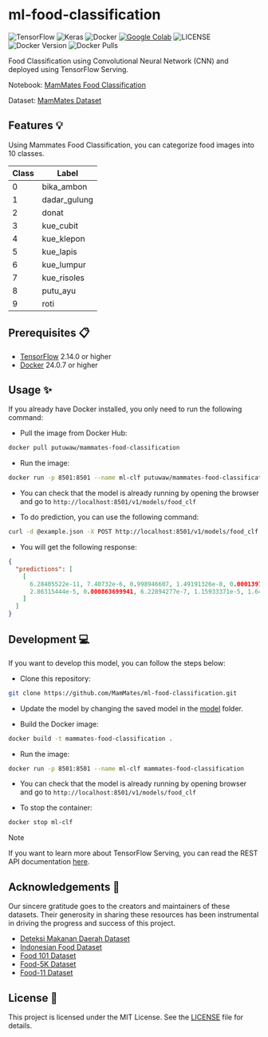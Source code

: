 # ml-food-classification

![TensorFlow](https://img.shields.io/badge/TensorFlow-%23FF6F00.svg?style=for-the-badge&logo=TensorFlow&logoColor=white)
![Keras](https://img.shields.io/badge/Keras-%23D00000.svg?style=for-the-badge&logo=Keras&logoColor=white)
![Docker](https://img.shields.io/badge/docker-%230db7ed.svg?style=for-the-badge&logo=docker&logoColor=white)
[![Google Colab](https://img.shields.io/badge/open_in_colab-blue?style=for-the-badge&logo=googlecolab&color=blue&labelColor=525252)](https://colab.research.google.com/github/MamMates/ml-food-classification/blob/main/MamMates_Food_Classification.ipynb)
![LICENSE](https://img.shields.io/github/license/MamMates/ml-food-classification?style=for-the-badge)
![Docker Version](https://img.shields.io/docker/v/putuwaw/mammates-food-classification/latest?style=for-the-badge)
![Docker Pulls](https://img.shields.io/docker/pulls/putuwaw/mammates-food-classification?style=for-the-badge)

Food Classification using Convolutional Neural Network (CNN) and deployed using TensorFlow Serving.

Notebook: [MamMates Food Classification](https://colab.research.google.com/github/MamMates/ml-food-classification/blob/main/MamMates_Food_Classification.ipynb)

Dataset: [MamMates Dataset](https://drive.google.com/drive/folders/1pTTSWZB4BYkS_rHxJ8ksni2A_fBt1i6e?usp=drive_link)

## Features 💡

Using Mammates Food Classification, you can categorize food images into 10 classes.

| Class | Label        |
| ----- | ------------ |
| 0     | bika_ambon   |
| 1     | dadar_gulung |
| 2     | donat        |
| 3     | kue_cubit    |
| 4     | kue_klepon   |
| 5     | kue_lapis    |
| 6     | kue_lumpur   |
| 7     | kue_risoles  |
| 8     | putu_ayu     |
| 9     | roti         |

## Prerequisites 📋

- [TensorFlow](https://www.tensorflow.org/) 2.14.0 or higher
- [Docker](https://www.docker.com/) 24.0.7 or higher

## Usage ✨

If you already have Docker installed, you only need to run the following command:

- Pull the image from Docker Hub:

```bash
docker pull putuwaw/mammates-food-classification
```

- Run the image:

```bash
docker run -p 8501:8501 --name ml-clf putuwaw/mammates-food-classification
```

- You can check that the model is already running by opening the browser and go to `http://localhost:8501/v1/models/food_clf`

- To do prediction, you can use the following command:

```bash
curl -d @example.json -X POST http://localhost:8501/v1/models/food_clf:predict
```

- You will get the following response:

```json
{
  "predictions": [
    [
      6.28405522e-11, 7.40732e-6, 0.998946607, 1.49191326e-8, 0.000139753625,
      2.86315444e-5, 0.000863699941, 6.22894277e-7, 1.15933371e-5, 1.64414064e-6
    ]
  ]
}
```

## Development 💻

If you want to develop this model, you can follow the steps below:

- Clone this repository:

```bash
git clone https://github.com/MamMates/ml-food-classification.git
```

- Update the model by changing the saved model in the [model](model/) folder.

- Build the Docker image:

```bash
docker build -t mammates-food-classification .
```

- Run the image:

```bash
docker run -p 8501:8501 --name ml-clf mammates-food-classification
```

- You can check that the model is already running by opening browser and go to `http://localhost:8501/v1/models/food_clf`

- To stop the container:

```bash
docker stop ml-clf
```

> [!NOTE]  
> If you want to learn more about TensorFlow Serving, you can read the REST API documentation [here](https://www.tensorflow.org/tfx/serving/api_rest).

## Acknowledgements 🙏

Our sincere gratitude goes to the creators and maintainers of these datasets. Their generosity in sharing these resources has been instrumental in driving the progress and success of this project.

- [Deteksi Makanan Daerah Dataset](https://universe.roboflow.com/fusion-qvvyj)
- [Indonesian Food Dataset](https://universe.roboflow.com/bangkit)
- [Food 101 Dataset](https://www.kaggle.com/datasets/dansbecker/food-101)
- [Food-5K Dataset](https://www.epfl.ch/labs/mmspg/downloads/food-image-datasets/)
- [Food-11 Dataset](https://www.kaggle.com/datasets/trolukovich/food11-image-dataset)

## License 📝

This project is licensed under the MIT License. See the [LICENSE](LICENSE) file for details.
